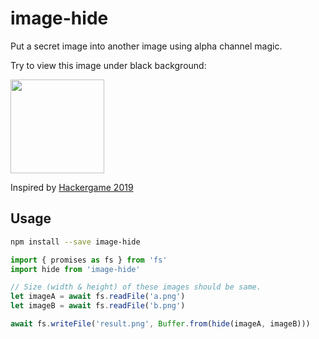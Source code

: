 # image-hide

Put a secret image into another image using alpha channel magic.

Try to view this image under black background:

<img src="https://i.imgur.com/kZ0rj2m.png" width="150" height="150">

Inspired by [Hackergame 2019](https://github.com/ustclug/hackergame2019-writeups/blob/master/official/%E7%99%BD%E4%B8%8E%E5%A4%9C/README.md)

## Usage

```bash
npm install --save image-hide
```

```javascript
import { promises as fs } from 'fs'
import hide from 'image-hide'

// Size (width & height) of these images should be same.
let imageA = await fs.readFile('a.png')
let imageB = await fs.readFile('b.png')

await fs.writeFile('result.png', Buffer.from(hide(imageA, imageB)))
```
